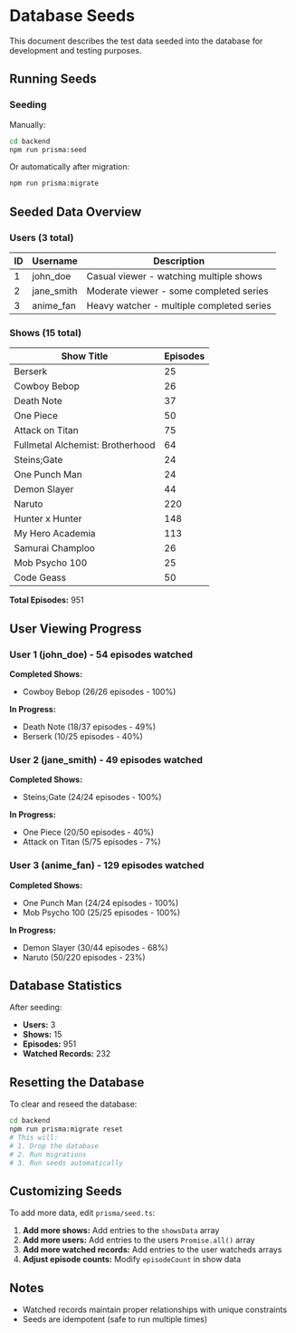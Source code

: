 # Database Seeds

This document describes the test data seeded into the database for development and testing purposes.

## Running Seeds

### Seeding
Manually:
```bash
cd backend
npm run prisma:seed
```

Or automatically after migration:
```bash
npm run prisma:migrate
```

## Seeded Data Overview

### Users (3 total)

| ID | Username | Description |
|----|----------|-------------|
| 1  | john_doe | Casual viewer - watching multiple shows |
| 2  | jane_smith | Moderate viewer - some completed series |
| 3  | anime_fan | Heavy watcher - multiple completed series |

### Shows (15 total)

| Show Title | Episodes |
|-----------|----------|
| Berserk | 25 |
| Cowboy Bebop | 26 |
| Death Note | 37 |
| One Piece | 50 |
| Attack on Titan | 75 |
| Fullmetal Alchemist: Brotherhood | 64 |
| Steins;Gate | 24 |
| One Punch Man | 24 |
| Demon Slayer | 44 |
| Naruto | 220 |
| Hunter x Hunter | 148 |
| My Hero Academia | 113 |
| Samurai Champloo | 26 |
| Mob Psycho 100 | 25 |
| Code Geass | 50 |

**Total Episodes:** 951

## User Viewing Progress

### User 1 (john_doe) - 54 episodes watched

**Completed Shows:**
- Cowboy Bebop (26/26 episodes - 100%)

**In Progress:**
- Death Note (18/37 episodes - 49%)
- Berserk (10/25 episodes - 40%)

### User 2 (jane_smith) - 49 episodes watched

**Completed Shows:**
- Steins;Gate (24/24 episodes - 100%)

**In Progress:**
- One Piece (20/50 episodes - 40%)
- Attack on Titan (5/75 episodes - 7%)

### User 3 (anime_fan) - 129 episodes watched

**Completed Shows:**
- One Punch Man (24/24 episodes - 100%)
- Mob Psycho 100 (25/25 episodes - 100%)

**In Progress:**
- Demon Slayer (30/44 episodes - 68%)
- Naruto (50/220 episodes - 23%)

## Database Statistics

After seeding:
- **Users:** 3
- **Shows:** 15
- **Episodes:** 951
- **Watched Records:** 232

## Resetting the Database

To clear and reseed the database:

```bash
cd backend
npm run prisma:migrate reset
# This will:
# 1. Drop the database
# 2. Run migrations
# 3. Run seeds automatically
```

## Customizing Seeds

To add more data, edit `prisma/seed.ts`:

1. **Add more shows:** Add entries to the `showsData` array
2. **Add more users:** Add entries to the users `Promise.all()` array
3. **Add more watched records:** Add entries to the user watcheds arrays
4. **Adjust episode counts:** Modify `episodeCount` in show data

## Notes

- Watched records maintain proper relationships with unique constraints
- Seeds are idempotent (safe to run multiple times)
